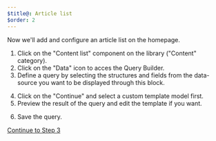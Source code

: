 ```yaml
---
$title@: Article list
$order: 2
---
```

Now we'll add and configure an article list on the homepage.

1. Click on the "Content list" component on the library ("Content" category).
2. Click on the "Data" icon to acces the Query Builder.
3. Define a query by selecting the structures and fields from the data-source you want to be displayed through this block.

<amp-img src="/static/img/querybuilder.png" width="1444" height="836" layout="responsive" class="screenshot">  

4. Click on the "Continue" and select a custom template model first.
5. Preview the result of the query and edit the template if you want. 

<amp-img src="/static/img/template.png" width="1444" height="837" layout="responsive" class="screenshot">  

6. Save the query.

<p class="white"><a class="ampstart-btn right" href="/docs/tutorials/create/home">Continue to Step 3</a></p>
